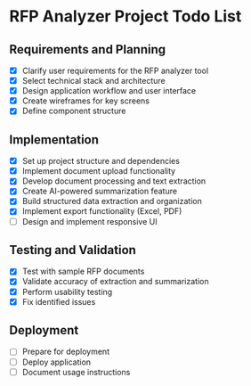 # RFP Analyzer Project Todo List

## Requirements and Planning
- [x] Clarify user requirements for the RFP analyzer tool
- [x] Select technical stack and architecture
- [x] Design application workflow and user interface
- [x] Create wireframes for key screens
- [x] Define component structure

## Implementation
- [x] Set up project structure and dependencies
- [x] Implement document upload functionality
- [x] Develop document processing and text extraction
- [x] Create AI-powered summarization feature
- [x] Build structured data extraction and organization
- [x] Implement export functionality (Excel, PDF)
- [ ] Design and implement responsive UI

## Testing and Validation
- [x] Test with sample RFP documents
- [x] Validate accuracy of extraction and summarization
- [x] Perform usability testing
- [x] Fix identified issues

## Deployment
- [ ] Prepare for deployment
- [ ] Deploy application
- [ ] Document usage instructions
